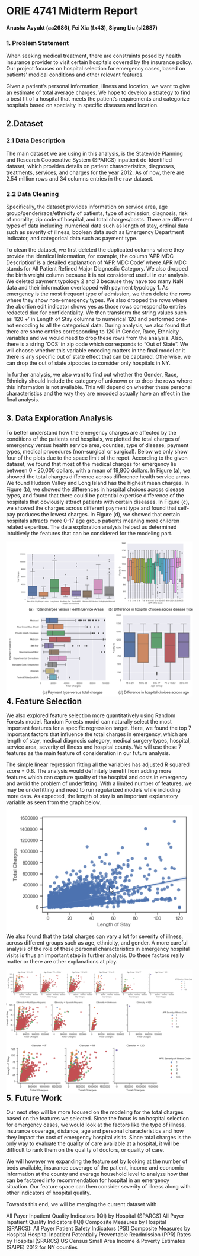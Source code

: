 # ORIE 4741 Midterm Report
#### Anusha Avyukt (aa2686), Fei Xia (fx43), Siyang Liu (sl2687)
### 1. Problem Statement
When seeking medical treatment, there are constraints posed by health insurance provider to visit certain hospitals covered by the insurance policy. Our project focuses on hospital selection for emergency cases, based on patients’ medical conditions and other relevant features.

Given a patient’s personal information, illness and location, we want to give an estimate of total average charges. We hope to develop a strategy to find a best fit of a hospital that meets the patient’s requirements and categorize hospitals based on specialty in specific diseases and location. 

## 2.Dataset
### 2.1 Data Description
The main dataset we are using in this analysis, is the Statewide Planning and Research Cooperative System (SPARCS) inpatient de-Identified dataset, which provides details on patient characteristics, diagnoses, treatments, services, and charges for the year 2012. As of now, there are 2.54 million rows and 34 columns entries in the raw dataset. 
### 2.2 Data Cleaning
Specifically, the dataset provides information on service area, age group/gender/race/ethnicity of patients, type of admission, diagnosis, risk of morality, zip code of hospital, and total charges/costs. There are different types of data including: numerical data such as length of stay,  ordinal data such as severity of illness, boolean data such as Emergency Department Indicator, and categorical data such as payment type. 

To clean the dataset, we first deleted the duplicated columns where they provide the identical information, for example, the column ‘APR MDC Description’ is a detailed explanation of ‘APR MDC Code’ where APR MDC stands for All Patient Refined Major Diagnostic Category. We also dropped the birth weight column because it is not considered useful in our analysis. We deleted payment typology 2 and 3 because they have too many NaN data and their information overlapped with payment typology 1. As emergency is the most frequent type of admission, we then delete the rows where they show non-emergency types.  We also dropped the rows where the abortion edit indicator shows yes as those rows correspond to entries redacted due for confidentiality. We then transform the string values such as ‘120 +’ in Length of Stay columns to numerical 120 and performed one-hot encoding to all the categorical data. During analysis, we also found that there are some entries corresponding to 120 in Gender, Race, Ethnicity variables and we would need to drop these rows from the analysis. Also, there is a string ‘OOS’ in zip code which corresponds to “Out of State”. We will choose whether this variable encoding matters in the final model or it there is any specific out of state effect that can be captured. Otherwise, we can drop the out of state zipcodes to consider only hospitals in NY. 

In further analysis, we also want to find out whether the Gender, Race, Ethnicity should include the category of unknown or to drop the rows where this information is not available. This will depend on whether these personal characteristics and the way they are encoded actually have an effect in the final analysis.


## 3. Data Exploration Analysis
To better understand how the emergency charges are affected by the conditions of the patients and hospitals, we plotted the total charges of emergency versus health service area, counties, type of disease, payment types, medical procedures (non-surgical or surgical). Below we only show four of the plots due to the space limit of the repot. According to the given dataset, we found that most of the medical charges for emergency lie between 0 - 20,000 dollars, with a mean of 18,800 dollars. In Figure (a), we showed the total charges difference across difference health service areas. We found Hudson Valley and Long Island has the highest mean charges. In Figure (b), we showed the differences in hospital choices across disease types, and found that there could be potential expertise difference of the hospitals that obviously attract patients with certain diseases. In Figure (c), we showed the charges across different payment type and found that self-pay produces the lowest charges. In Figure (d), we showed that certain hospitals attracts more 0-17 age group patients meaning more children related expertise. The data exploration analysis helped us determined intuitively the features that can be considered for the modeling part.

<img src="Figure.PNG"
     alt="Markdown Monster icon"
     style="float: left; margin-right: 10px;" />


## 4. Feature Selection
We also explored feature selection more quantitatively using Random Forests model. Random Forests model can naturally select the most important features for a specific regression target. Here, we found the top 7 important factors that influence the total charges in emergency, which are length of stay, medical diagnosis category, medical surgery types, hospital, service area, severity of illness and hospital county. We will use these 7 features as the main feature of consideration in our future analysis. 

The simple linear regression fitting all the variables has adjusted R squared score = 0.8. 
The analysis would definitely benefit from adding more features which can capture quality of the hospital and costs in emergency and avoid the problem of underfitting. With a limited number of features, we may be underfitting and need to run regularized models while including more data.  As expected, the length of stay is an important explanatory variable as seen from the graph below. 
<img src="figure2.PNG"
     alt="Markdown Monster icon"
     style="float: left; margin-right: 10px;" />
     
We also found that the total charges can vary a lot for severity of illness, across different groups such as age, ethnicity, and gender. A more careful analysis of the role of these personal characteristics in emergency hospital visits is thus an important step in further analysis. Do these factors really matter or there are other explanations at play. 

<img src="Figure3.PNG"
     alt="Markdown Monster icon"
     style="float: left; margin-right: 10px;" />

## 5. Future Work
Our next step will be more focused on the modeling for the total charges based on the features we selected. Since the focus is on hospital selection for emergency cases, we would look at the factors like the type of illness, insurance coverage, distance, age and personal characteristics and how they impact the cost of emergency hospital visits. Since total charges is the only way to evaluate the quality of care available at a hospital, it will be difficult to rank them on the quality of doctors, or quality of care. 

We will however we expanding the feature set by looking at the number of beds available, insurance coverage of the patient, income and economic information at the county and average household level to analyze how that can be factored into recommendation for hospital in an emergency situation.  Our feature space can then consider severity of illness along with other indicators of hospital quality.
 
Towards this end, we will be merging the current dataset with 

All Payer Inpatient Quality Indicators (IQI) by Hospital (SPARCS)
All Payer Inpatient Quality Indicators (IQI) Composite Measures by Hospital (SPARCS):
All Payer Patient Safety Indicators (PSI) Composite Measures by Hospital
Hospital Inpatient Potentially Preventable Readmission (PPR) Rates by Hospital (SPARCS)
US Census Small Area Income & Poverty Estimates (SAIPE) 2012 for NY counties


